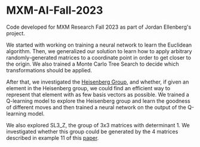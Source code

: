 # MXM-AI-Fall-2023
Code developed for MXM Research Fall 2023 as part of Jordan Ellenberg's project.

We started with working on training a neural network to learn the Euclidean algorithm. Then, we generalized our solution to learn how to apply arbitrary randomly-generated matrices to a coordinate point in order to get closer to the origin. We also trained a Monte Carlo Tree Search to decide which transformations should be applied.

After that, we investigated the [Heisenberg Group](https://en.wikipedia.org/wiki/Heisenberg_group), and whether, if given an element in the Heisenberg group, we could find an efficient way to represent that element with as few basis vectors as possible. We trained a Q-learning model to explore the Heisenberg group and learn the goodness of different moves and then trained a neural network on the output of the Q-learning model. 

We also explored SL3_Z, the group of 3x3 matrices with determinant 1. We investigated whether this group could be generated by the 4 matrices described in example 11 of this [paper](https://www.ams.org/journals/notices/201906/rnoti-p905.pdf).
